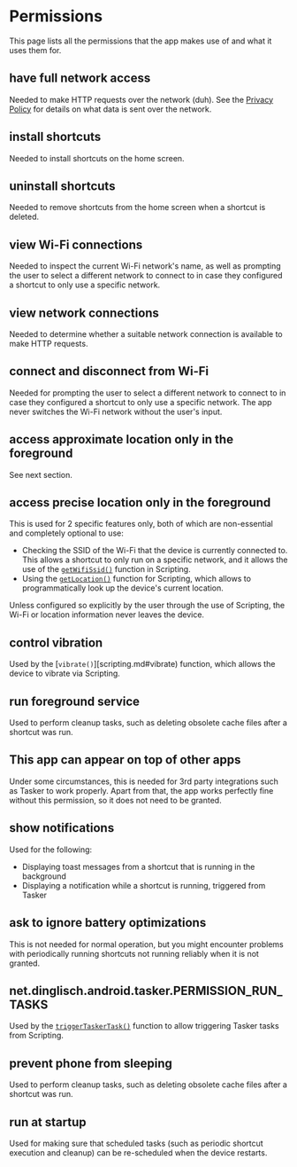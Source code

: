 # Permissions
This page lists all the permissions that the app makes use of and what it uses them for.

## have full network access
Needed to make HTTP requests over the network (duh). See the [Privacy Policy](privacy-policy.md) for details on what data is sent over the network.

## install shortcuts
Needed to install shortcuts on the home screen.

## uninstall shortcuts
Needed to remove shortcuts from the home screen when a shortcut is deleted.

## view Wi-Fi connections
Needed to inspect the current Wi-Fi network's name, as well as prompting the user to select a different network to connect to in case they configured a shortcut to only use a specific network.

## view network connections
Needed to determine whether a suitable network connection is available to make HTTP requests.

## connect and disconnect from Wi-Fi
Needed for prompting the user to select a different network to connect to in case they configured a shortcut to only use a specific network. The app never switches the Wi-Fi network without the user's input.

## access approximate location only in the foreground
See next section.

## access precise location only in the foreground
This is used for 2 specific features only, both of which are non-essential and completely optional to use:

- Checking the SSID of the Wi-Fi that the device is currently connected to. This allows a shortcut to only run on a specific network, and it allows the use of the [`getWifiSsid()`](scripting.md#get-wifi-ssid) function in Scripting.
- Using the [`getLocation()`](scripting.md#get-location) function for Scripting, which allows to programmatically look up the device's current location.

Unless configured so explicitly by the user through the use of Scripting, the Wi-Fi or location information never leaves the device.

## control vibration
Used by the [`vibrate()`][scripting.md#vibrate) function, which allows the device to vibrate via Scripting.

## run foreground service
Used to perform cleanup tasks, such as deleting obsolete cache files after a shortcut was run.

## This app can appear on top of other apps
Under some circumstances, this is needed for 3rd party integrations such as Tasker to work properly. Apart from that, the app works perfectly fine without this permission, so it does not need to be granted.

## show notifications
Used for the following:

- Displaying toast messages from a shortcut that is running in the background
- Displaying a notification while a shortcut is running, triggered from Tasker

## ask to ignore battery optimizations
This is not needed for normal operation, but you might encounter problems with periodically running shortcuts not running reliably when it is not granted.

## net.dinglisch.android.tasker.PERMISSION_RUN_TASKS
Used by the [`triggerTaskerTask()`](scripting.md#trigger-tasker-task) function to allow triggering Tasker tasks from Scripting.

## prevent phone from sleeping
Used to perform cleanup tasks, such as deleting obsolete cache files after a shortcut was run.

## run at startup
Used for making sure that scheduled tasks (such as periodic shortcut execution and cleanup) can be re-scheduled when the device restarts.

